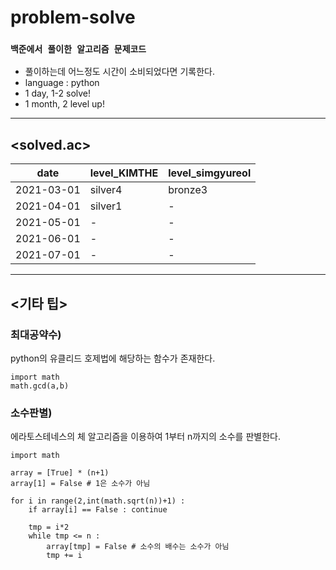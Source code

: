 # problem-solve

### `백준에서 풀이한 알고리즘 문제코드`
- 풀이하는데 어느정도 시간이 소비되었다면 기록한다.
- language : python
- 1 day, 1-2 solve!
- 1 month, 2 level up!

 ___

## **<solved.ac>**

|date|level_KIMTHE|level_simgyureol|
|--|--|--|
|2021-03-01|silver4|bronze3|
|2021-04-01|silver1|-|
|2021-05-01|-|-|
|2021-06-01|-|-|
|2021-07-01|-|-|


___

## **<기타 팁>**
 

### 최대공약수)


python의 유클리드 호제법에 해당하는 함수가 존재한다.


    import math
    math.gcd(a,b)

### 소수판별)


에라토스테네스의 체 알고리즘을 이용하여 1부터 n까지의 소수를 판별한다.

    import math

    array = [True] * (n+1)
    array[1] = False # 1은 소수가 아님

    for i in range(2,int(math.sqrt(n))+1) :
        if array[i] == False : continue

        tmp = i*2
        while tmp <= n :
            array[tmp] = False # 소수의 배수는 소수가 아님
            tmp += i

 
